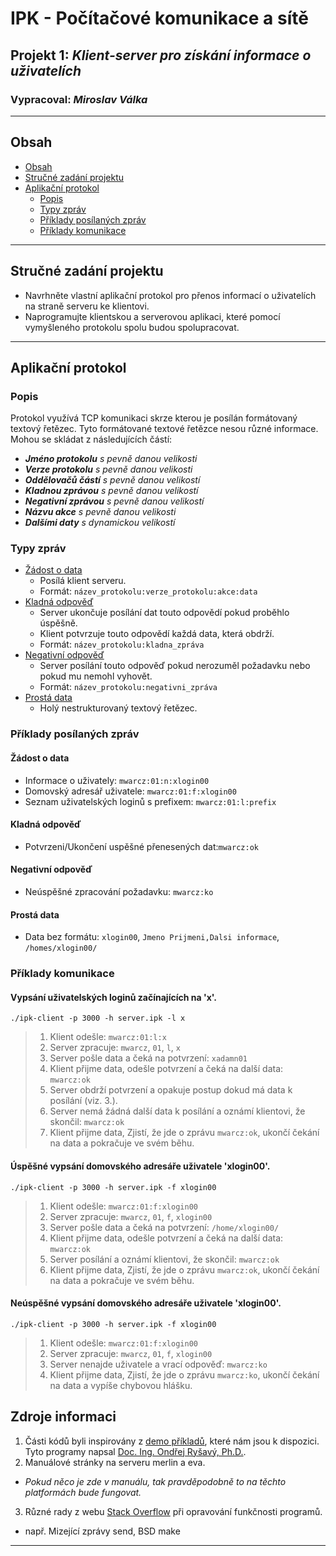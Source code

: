 
# IPK - Počítačové komunikace a sítě
## Projekt 1: _Klient-server pro získání informace o uživatelích_
### Vypracoval: _Miroslav Válka_

---

## <a id="obsah"></a> Obsah
 - [Obsah](#obsah)
 - [Stručné zadání projektu](#zadani)
 - [Aplikační protokol](#protokol)
   - [Popis](#protokol_popis)
   - [Typy zpráv](#protokol_typy)
   - [Příklady posílaných zpráv](#protokol_priklady_zprav)
   - [Příklady komunikace](#protokol_priklady_komunikace)

---

## <a id="zadani"></a> Stručné zadání projektu 
- Navrhněte vlastní aplikační protokol pro přenos informací  o uživatelích na straně serveru ke klientovi.
- Naprogramujte klientskou a serverovou aplikaci, které pomocí vymyšleného protokolu spolu budou spolupracovat.

---
## <a id="protokol"></a> Aplikační protokol
### <a id="protokol_popis"></a> Popis
Protokol využívá TCP komunikaci skrze kterou je posílán formátovaný textový řetězec. Tyto formátované textové řetězce nesou různé informace. Mohou se skládat z následujících částí: 
- ___Jméno protokolu__ s pevně danou velikosti_
- ___Verze protokolu__ s pevně danou velikosti_
- ___Oddělovačů částí__ s pevně danou velikostí_
- ___Kladnou zprávou__ s pevně danou velikostí_
- ___Negativní zprávou__ s pevně danou velikostí_
- ___Názvu akce__ s pevně danou velikosti_
- ___Dalšími daty__ s dynamickou velikostí_

### <a id="protokol_typy"></a> Typy zpráv
- [Žádost o data](#protokol_priklad_zadost)  
  - Posílá klient serveru.
  - Formát: `název_protokolu:verze_protokolu:akce:data`
- [Kladná odpověď](#protokol_priklad_zadost)
  - Server ukončuje posílání dat touto odpovědí pokud proběhlo úspěšně.
  - Klient potvrzuje touto odpovědí každá data, která obdrží.
  - Formát: `název_protokolu:kladna_zpráva`
- [Negativní odpověď](#protokol_priklad_negativni)
  - Server posílání touto odpověď pokud nerozuměl požadavku nebo pokud mu nemohl vyhovět.
  - Formát: `název_protokolu:negativni_zpráva`
- [Prostá data](#protokol_priklad_prostadata)
  - Holý nestrukturovaný textový řetězec.
 
### <a id="protokol_priklady_zprav"></a> Příklady posílaných zpráv
#### <a id="protokol_priklad_zadost"></a> Žádost o data
- Informace o uživately:  `mwarcz:01:n:xlogin00`
- Domovský adresář uživatele:  `mwarcz:01:f:xlogin00`
- Seznam uživatelských loginů s prefixem: `mwarcz:01:l:prefix`

#### <a id="protokol_priklad_kladna"></a> Kladná odpověď
- Potvrzeni/Ukončení uspěšné přenesených dat:`mwarcz:ok`

#### <a id="protokol_priklad_negativni"></a> Negativní odpověď
- Neúspěšné zpracování požadavku:  `mwarcz:ko`

#### <a id="protokol_priklad_prostadata"></a> Prostá data
- Data bez formátu: `xlogin00`, `Jmeno Prijmeni,Dalsi informace`, `/homes/xlogin00/`

### <a id="protokol_priklady_komunikace"></a> Příklady komunikace

#### Vypsání uživatelských loginů začínajících na 'x'.
```
./ipk-client -p 3000 -h server.ipk -l x
```
> 1) Klient odešle: `mwarcz:01:l:x`
> 2) Server zpracuje: `mwarcz`, `01`, `l`, `x`
> 3) Server pošle data a čeká na potvrzení: `xadamn01`
> 4) Klient přijme data, odešle potvrzení a čeká na další data: `mwarcz:ok`
> 5) Server obdrží potvrzení a opakuje postup dokud má data k posílání (viz. 3.).
> 6) Server nemá žádná další data k posílání a oznámí klientovi, že skončil: `mwarcz:ok`
> 7) Klient přijme data, Zjistí, že jde o zprávu `mwarcz:ok`, ukončí čekání na data a pokračuje ve svém běhu.

####  Úspěšné vypsání domovského adresáře uživatele 'xlogin00'. 
```
./ipk-client -p 3000 -h server.ipk -f xlogin00
```
> 1) Klient odešle: `mwarcz:01:f:xlogin00`
> 2) Server zpracuje: `mwarcz`, `01`, `f`, `xlogin00`
> 3) Server pošle data a čeká na potvrzení: `/home/xlogin00/`
> 4) Klient přijme data, odešle potvrzení a čeká na další data: `mwarcz:ok`
> 5) Server posílání a oznámí klientovi, že skončil: `mwarcz:ok`
> 6) Klient přijme data, Zjistí, že jde o zprávu `mwarcz:ok`, ukončí čekání na data a pokračuje ve svém běhu.

####  Neúspěšné vypsání domovského adresáře uživatele 'xlogin00'. 
```
./ipk-client -p 3000 -h server.ipk -f xlogin00
```
> 1) Klient odešle: `mwarcz:01:f:xlogin00`
> 2) Server zpracuje: `mwarcz`, `01`, `f`, `xlogin00`
> 3) Server nenajde uživatele a vrací odpověď: `mwarcz:ko`
> 4) Klient přijme data, Zjistí, že jde o zprávu `mwarcz:ko`, ukončí čekání na data a vypíše chybovou hlášku.

## <a id="zdroje"></a> Zdroje informaci
1) Části kódů byli inspirovány z [demo příkladů](https://wis.fit.vutbr.cz/FIT/st/course-files-st.php?file=%2Fcourse%2FIPK-IT%2Fother%2FDemo_C.zip&cid=11963), které nám jsou k dispozici. Tyto programy napsal [Doc. Ing.  Ondřej Ryšavý, Ph.D.](http://www.fit.vutbr.cz/~rysavy/).
2) Manuálové stránky na serveru merlin a eva. 
  - _Pokud něco je zde v manuálu, tak pravděpodobně to na těchto platformách bude fungovat._
3. Různé rady z webu [Stack Overflow](https://stackoverflow.com/) při opravování funkčnosti programů.
  - např. Mizející zprávy send, BSD make

---
